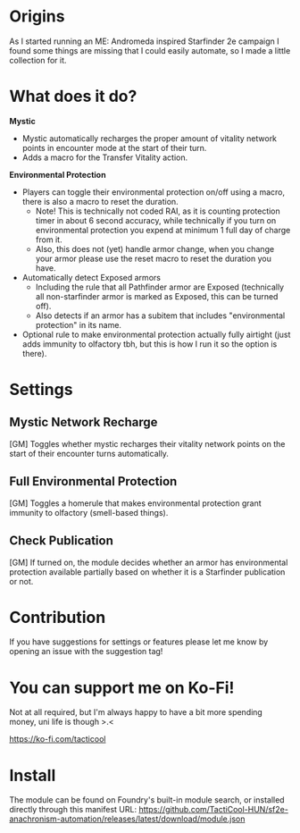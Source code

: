 # Origins
As I started running an ME: Andromeda inspired Starfinder 2e campaign I found some things are missing that I could easily automate, so I made a little collection for it.

# What does it do?
**Mystic**
- Mystic automatically recharges the proper amount of vitality network points in encounter mode at the start of their turn.
- Adds a macro for the Transfer Vitality action.

**Environmental Protection**
- Players can toggle their environmental protection on/off using a macro, there is also a macro to reset the duration.
  - Note! This is technically not coded RAI, as it is counting protection timer in about 6 second accuracy, while technically if you turn on environmental protection you expend at minimum 1 full day of charge from it.
  - Also, this does not (yet) handle armor change, when you change your armor please use the reset macro to reset the duration you have.
- Automatically detect Exposed armors
  - Including the rule that all Pathfinder armor are Exposed (technically all non-starfinder armor is marked as Exposed, this can be turned off).
  - Also detects if an armor has a subitem that includes "environmental protection" in its name.
- Optional rule to make environmental protection actually fully airtight (just adds immunity to olfactory tbh, but this is how I run it so the option is there).

# Settings
## Mystic Network Recharge
[GM] Toggles whether mystic recharges their vitality network points on the start of their encounter turns automatically.

## Full Environmental Protection
[GM] Toggles a homerule that makes environmental protection grant immunity to olfactory (smell-based things).

## Check Publication
[GM] If turned on, the module decides whether an armor has environmental protection available partially based on whether it is a Starfinder publication or not.

# Contribution
If you have suggestions for settings or features please let me know by opening an issue with the suggestion tag!

# You can support me on Ko-Fi!
Not at all required, but I'm always happy to have a bit more spending money, uni life is though >.<

https://ko-fi.com/tacticool

# Install
The module can be found on Foundry's built-in module search, or installed directly through this manifest URL: https://github.com/TactiCool-HUN/sf2e-anachronism-automation/releases/latest/download/module.json
